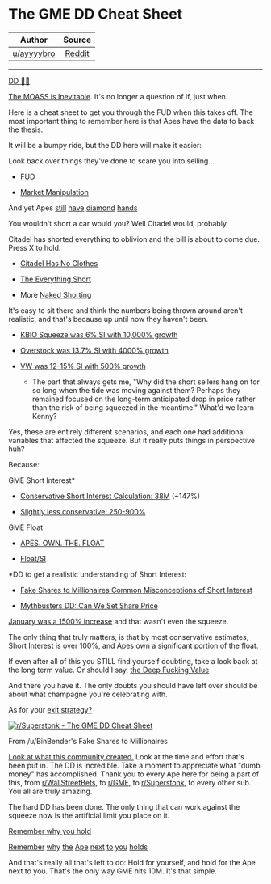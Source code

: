 The GME DD Cheat Sheet
======================

| Author       | Source       | 
| :-------------: |:-------------:|
|  [u/ayyyybro](https://www.reddit.com/user/ayyyybro/) | [Reddit](https://www.reddit.com/r/Superstonk/comments/mre9ma/the_gme_dd_cheat_sheet/) | 

---

[DD 👨‍🔬](https://www.reddit.com/r/Superstonk/search?q=flair_name%3A%22DD%20%F0%9F%91%A8%E2%80%8D%F0%9F%94%AC%22&restrict_sr=1)

[The MOASS is Inevitable](https://www.reddit.com/r/GME/comments/mjo3jj/the_moass_is_inevitable/). It's no longer a question of if, just when.

Here is a cheat sheet to get you through the FUD when this takes off. The most important thing to remember here is that Apes have the data to back the thesis.

It will be a bumpy ride, but the DD here will make it easier:

Look back over things they've done to scare you into selling...

-   [FUD](https://www.reddit.com/r/Superstonk/comments/mnjqpw/dont_forget_what_they_did_a_running_list_of_fud/)

-   [Market Manipulation](https://www.reddit.com/r/GME/comments/mqyp5w/now_is_the_time_to_stay_ready_a_running_list_of/)

And yet Apes [still](https://www.reddit.com/r/GME/comments/mcw74g/even_yesterday_there_was_a_31_buysell_ratio_on/) [have](https://www.reddit.com/r/GME/comments/mebvks/daily_fidelity_update_buysell_ratio_still/) [diamond](https://www.reddit.com/r/GME/comments/mo0qp2/buysell_ratio_is_51_on_fidelity_apes_buying_the/) [hands](https://www.reddit.com/r/Superstonk/comments/mpw0ru/fidelity_orders_updated_412_still_looking_like_a/)

You wouldn't short a car would you? Well Citadel would, probably.

Citadel has shorted everything to oblivion and the bill is about to come due. Press X to hold.

-   [Citadel Has No Clothes](https://www.reddit.com/r/GME/comments/m4c0p4/citadel_has_no_clothes/)

-   [The Everything Short](https://www.reddit.com/r/GME/comments/mgucv2/the_everything_short/)

-   More [Naked Shorting](https://www.reddit.com/r/GME/comments/mgj0j1/the_naked_shorting_scam_revealed_lending_of/)

It's easy to sit there and think the numbers being thrown around aren't realistic, and that's because up until now they haven't been.

-   [KBIO Squeeze was 6% SI with 10,000% growth](https://moxreports.com/kbio-infinity-squeeze/)

-   [Overstock was 13.7% SI with 4000% growth](https://www.reddit.com/r/GME/comments/mqt7w6/gamestop_vs_overstock/)

-   [VW was 12-15% SI with 500% growth](https://imgur.com/a/Z2bF2wy)

    -   The part that always gets me, "Why did the short sellers hang on for so long when the tide was moving against them? Perhaps they remained focused on the long-term anticipated drop in price rather than the risk of being squeezed in the meantime." What'd we learn Kenny?

Yes, these are entirely different scenarios, and each one had additional variables that affected the squeeze. But it really puts things in perspective huh?

Because:

GME Short Interest*

-   [Conservative Short Interest Calculation: 38M](https://www.reddit.com/r/GME/comments/lzj00a/super_conservative_calculation_puts_gme_short/) (~147%)

-   [Slightly less conservative: 250-900%](https://www.reddit.com/r/GME/comments/m19oh7/true_short_interest_could_be_anywhere_from_250_to/)

GME Float

-   [APES. OWN. THE. FLOAT](https://www.reddit.com/r/GME/comments/m7x2gq/dd_i_did_the_math_there_is_literally_no_doubt/?utm_source=share&utm_medium=web2x&context=3)

-   [Float/SI](https://www.reddit.com/r/Superstonk/comments/mofkra/institutional_ownership_and_short_interest_proof/)

*DD to get a realistic understanding of Short Interest:

-   [Fake Shares to Millionaires Common Misconceptions of Short Interest](https://www.reddit.com/r/GME/comments/mmo9kw/from_fake_shares_to_millionaires_common/)

-   [Mythbusters DD: Can We Set Share Price](https://www.reddit.com/r/GME/comments/mhjfee/mythbuster_dd_can_you_set_the_price_for_your/)

[January was a 1500% increase](https://www.cnbc.com/2021/01/27/gamestop-mania-explained-how-the-reddit-retail-trading-crowd-ran-over-wall-street-pros.html) and that wasn't even the squeeze.

The only thing that truly matters, is that by most conservative estimates, Short Interest is over 100%, and Apes own a significant portion of the float.

If even after all of this you STILL find yourself doubting, take a look back at the long term value. Or should I say, [the Deep Fucking Value](https://www.youtube.com/watch?v=GZTr1-Gp74U)

And there you have it. The only doubts you should have left over should be about what champagne you're celebrating with.

As for your [exit strategy?](https://www.reddit.com/r/GME/comments/m073v6/exit_strategy_dd_a_comprehensive_guide_to/)

[![r/Superstonk - The GME DD Cheat Sheet](https://preview.redd.it/w1t2xj7v4ct61.png?width=730&format=png&auto=webp&s=8fd0f6a31b05979ca2943407ad50985ed86d0b15)](https://preview.redd.it/w1t2xj7v4ct61.png?width=730&format=png&auto=webp&s=8fd0f6a31b05979ca2943407ad50985ed86d0b15)

From /u/BinBender's Fake Shares to Millionaires

[Look at what this community created.](https://www.reddit.com/r/GME/comments/lj1wqv/a_comprehensive_compilation_of_all_due_diligence/) Look at the time and effort that's been put in. The DD is incredible. Take a moment to appreciate what "dumb money" has accomplished. Thank you to every Ape here for being a part of this, from [r/WallStreetBets](https://www.reddit.com/r/WallStreetBets/), to [r/GME](https://www.reddit.com/r/GME/), to [r/Superstonk](https://www.reddit.com/r/Superstonk/), to every other sub. You all are truly amazing.

The hard DD has been done. The only thing that can work against the squeeze now is the artificial limit you place on it.

[Remember why you hold](https://www.youtube.com/watch?v=UMKNU04cMvU)

[Remember](https://www.reddit.com/r/Superstonk/comments/mqmhnm/its_430_am_cant_sleep_read_the_dd_a_million_times/) [why](https://www.reddit.com/r/GME/comments/mqukfw/i_hodl_to_afford_my_transgender_surgery/) [the](https://www.reddit.com/r/GME/comments/m83920/this_is_why_i_hold_its_time_for_things_to_change/) [Ape](https://www.reddit.com/r/Superstonk/comments/mr4ec7/live_in_my_vehicle_this_is_my_bed_and_that_drink/) [next](https://reddit.com/r/Superstonk/comments/mo9bjt/this_is_why_im_holding/) [to](https://www.reddit.com/r/GME/comments/lur26s/why_they_hold/) [you](https://www.reddit.com/r/Superstonk/comments/moqsuv/why_i_will_hold_to_the_end_whatever_that_looks/) [holds](https://www.reddit.com/r/wallstreetbets/comments/lb1dj8/why_im_holding_gme/)

And that's really all that's left to do: Hold for yourself, and hold for the Ape next to you. That's the only way GME hits 10M. It's that simple.
